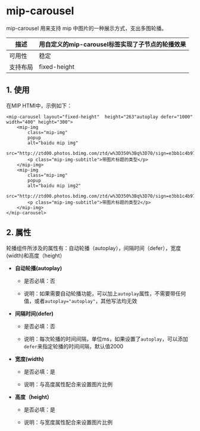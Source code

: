 # mip-carousel

mip-carousel 用来支持 mip 中图片的一种展示方式，支出多图轮播。

描述|用自定义的mip-carousel标签实现了子节点的轮播效果
----|----
可用性|稳定
支持布局| fixed-height

## 1. 使用

在MIP HTMl中，示例如下：

```
<mip-carousel layout="fixed-height"  height="263"autoplay defer="1000" width="400" height="300">
    <mip-img 
        class="mip-img" 
        popup 
        alt="baidu mip img" 
        src="http://ztd00.photos.bdimg.com/ztd/w%3D350%3Bq%3D70/sign=e3bb1c4b97ef76c6d0d2fd2ead2d8cc7/f703738da9773912b57d4b0bff198618367ae205.jpg">
        <p class="mip-img-subtitle">带图片标题的类型</p>
    </mip-img>
    <mip-img 
        class="mip-img" 
        popup 
        alt="baidu mip img2" 
        src="http://ztd00.photos.bdimg.com/ztd/w%3D350%3Bq%3D70/sign=e3bb1c4b97ef76c6d0d2fd2ead2d8cc7/f703738da9773912b57d4b0bff198618367ae205.jpg">
        <p class="mip-img-subtitle">带图片标题的类型2</p>
    </mip-img>
</mip-carousel>
```
## 2. 属性

轮播组件所涉及的属性有：自动轮播（autoplay），间隔时间（defer），宽度(width)和高度（height）

- **自动轮播(autoplay)**

    - 是否必填：否

    - 说明：如果需要自动轮播功能，可以加上`autoplay`属性，不需要带任何值，或者`autoplay="autoplay"`，其他写法均无效

- **间隔时间(defer)**

    - 是否必填：否

    - 说明：每次轮播的时间间隔，单位ms，如果设置了`autoplay`，可以添加`defer`来指定轮播的时间间隔，默认值2000

- **宽度(width)**

    - 是否必填：是

    - 说明：与高度属性配合来设置图片比例

- **高度（height）**

    - 是否必填：是

    - 说明：与宽度属性配合来设置图片比例

